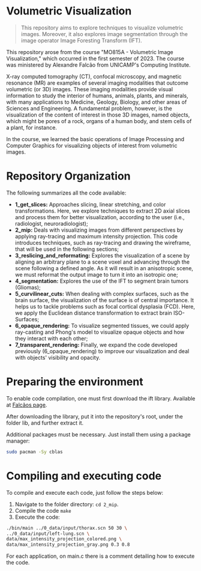 # Volumetric Visualization

> This repository aims to explore techniques to visualize volumetric images. Moreover, it also explores image segmentation through the image operator Image Foresting Transform (IFT).

This repository arose from the course "MO815A - Volumetric Image Visualization," which occurred in the first semester of 2023. The course was ministered by Alexandre Falcão from UNICAMP's Computing Institute.

X-ray computed tomography (CT), confocal microscopy, and magnetic resonance (MR) are examples of several imaging modalities that outcome volumetric (or 3D) images. These imaging modalities provide visual information to study the interior of humans, animals, plants, and minerals, with many applications to Medicine, Geology, Biology, and other areas of Sciences and Engineering. A fundamental problem, however, is the visualization of the content of interest in those 3D images, named objects, which might be pores of a rock, organs of a human body, and stem cells of a plant, for instance.

In the course, we learned the basic operations of Image Processing and Computer Graphics for visualizing objects of interest from volumetric images.

# Repository Organization

The following summarizes all the code available:

- **1_get_slices:** Approaches slicing, linear stretching, and color transformations. Here, we
explore techniques to extract 2D axial slices and process them for better visualization,
according to the user (i.e., radiologist, neuroradiologist);
- **2_mip:** Deals with visualizing images from different perspectives by applying ray-tracing and maximum intensity projection. This code introduces techniques, such as ray-tracing and drawing the wireframe, that will be used in the following sections;
- **3_reslicing_and_reformating:** Explores the visualization of a scene by aligning an arbitrary plane to a scene voxel and advancing through the scene following a defined angle. As it will result in an anisotropic scene, we must reformat the output image to turn it into an isotropic one;
- **4_segmentation:** Explores the use of the IFT to segment brain tumors (Gliomas);
- **5_curvilinear_cuts:** When dealing with complex surfaces, such as the brain surface, the visualization of the surface is of central importance. It helps us to tackle problems such as focal cortical dysplasia (FCD). Here, we apply the Euclidean distance transformation to extract brain ISO-Surfaces;
- **6_opaque_rendering:** To visualize segmented tissues, we could apply ray-casting and Phong's model to visualize opaque objects and how they interact with each other;
- **7_transparent_rendering:** Finally, we expand the code developed previously (6_opaque_rendering) to improve our visualization and deal with objects' visibility and opacity.
# Preparing the environment

To enable code compilation, one must first download the ift library. Available at [Falcãos page](https://www.ic.unicamp.br/~afalcao/mo815-3dvis/libmo815-3dvis.tar.bz2).

After downloading the library, put it into the repository's root, under the folder lib, and further extract it.

Additional packages must be necessary. Just install them using a package manager:

```bash
sudo pacman -Sy cblas
```

# Compiling and executing code

To compile and execute each code, just follow the steps below:

1. Navigate to the folder directory: ```cd 2_mip```.
2. Compile the code ```make```
3. Execute the code:
```bash
./bin/main ../0_data/input/thorax.scn 50 30 \
../0_data/input/left-lung.scn \
data/max_intensity_projection_colored.png \
data/max_intensity_projection_gray.png 0.3 0.8
```

For each application, on main.c there is a comment detailing how to execute the code.